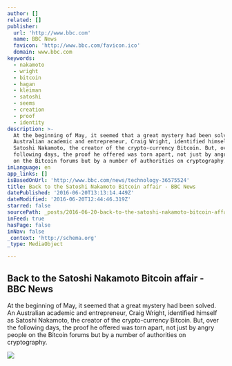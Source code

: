 ```yaml
---
author: []
related: []
publisher:
  url: 'http://www.bbc.com'
  name: BBC News
  favicon: 'http://www.bbc.com/favicon.ico'
  domain: www.bbc.com
keywords:
  - nakamoto
  - wright
  - bitcoin
  - hagan
  - kleiman
  - satoshi
  - seems
  - creation
  - proof
  - identity
description: >-
  At the beginning of May, it seemed that a great mystery had been solved. An
  Australian academic and entrepreneur, Craig Wright, identified himself as
  Satoshi Nakamoto, the creator of the crypto-currency Bitcoin. But, over the
  following days, the proof he offered was torn apart, not just by angry people
  on the Bitcoin forums but by a number of authorities on cryptography.
inLanguage: en
app_links: []
isBasedOnUrl: 'http://www.bbc.com/news/technology-36575524'
title: Back to the Satoshi Nakamoto Bitcoin affair - BBC News
datePublished: '2016-06-20T13:13:14.449Z'
dateModified: '2016-06-20T12:44:46.319Z'
starred: false
sourcePath: _posts/2016-06-20-back-to-the-satoshi-nakamoto-bitcoin-affair-bbc-news.md
inFeed: true
hasPage: false
inNav: false
_context: 'http://schema.org'
_type: MediaObject

---
```

<article style=""><h1>Back to the Satoshi Nakamoto Bitcoin affair - BBC News</h1><p>At the beginning of May, it seemed that a great mystery had been solved. An Australian academic and entrepreneur, Craig Wright, identified himself as Satoshi Nakamoto, the creator of the crypto-currency Bitcoin. But, over the following days, the proof he offered was torn apart, not just by angry people on the Bitcoin forums but by a number of authorities on cryptography.</p><img src="http://ichef-1.bbci.co.uk/news/1024/cpsprodpb/413A/production/_89589661_a162925f-fa5c-49ad-a6e0-9d939b8bc497.jpg" /></article>